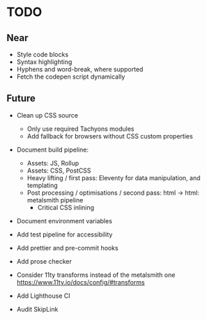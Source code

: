 # TODO

## Near

- Style code blocks
- Syntax highlighting
- Hyphens and word-break, where supported
- Fetch the codepen script dynamically

## Future

- Clean up CSS source

  - Only use required Tachyons modules
  - Add fallback for browsers without CSS custom properties

- Document build pipeline:

  - Assets: JS, Rollup
  - Assets: CSS, PostCSS
  - Heavy lifting / first pass: Eleventy for data manipulation, and templating
  - Post processing / optimisations / second pass: html -> html: metalsmith pipeline
    - Critical CSS inlining

- Document environment variables

- Add test pipeline for accessibility
- Add prettier and pre-commit hooks
- Add prose checker
- Consider 11ty transforms instead of the metalsmith one https://www.11ty.io/docs/config/#transforms
- Add Lighthouse CI
- Audit SkipLink
